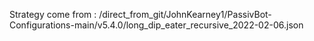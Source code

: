 Strategy come from : /direct_from_git/JohnKearney1/PassivBot-Configurations-main/v5.4.0/long_dip_eater_recursive_2022-02-06.json